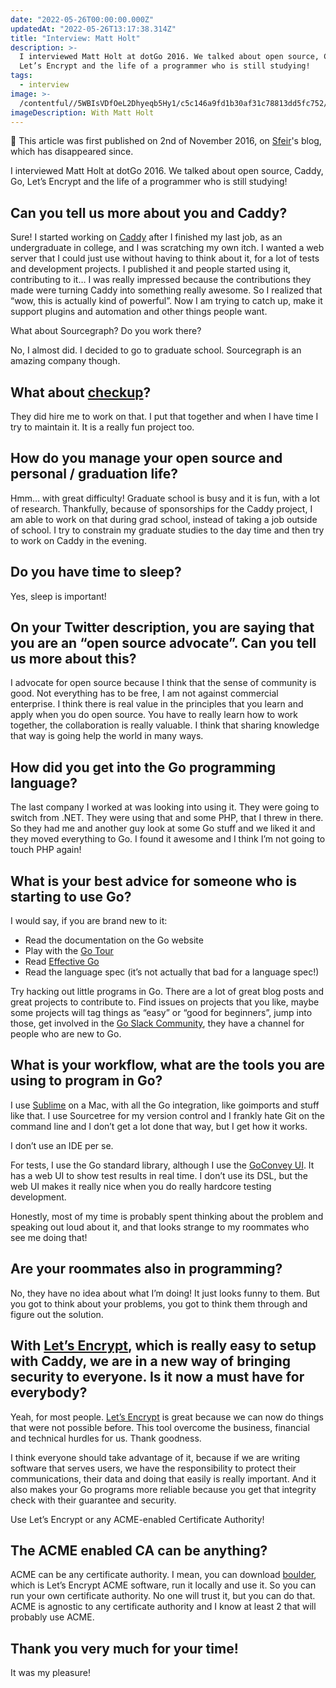 ```yaml
---
date: "2022-05-26T00:00:00.000Z"
updatedAt: "2022-05-26T13:17:38.314Z"
title: "Interview: Matt Holt"
description: >-
  I interviewed Matt Holt at dotGo 2016. We talked about open source, Caddy, Go,
  Let’s Encrypt and the life of a programmer who is still studying!
tags:
  - interview
image: >-
  /contentful//5WBIsVDfOeL2Dhyeqb5Hy1/c5c146a9fd1b30af31c78813dd5fc752/IMG_4770.JPG
imageDescription: With Matt Holt
---
```


📢 This article was first published on 2nd of November 2016, on [Sfeir](https://www.sfeir.com/en/)'s blog, which has disappeared since.

I interviewed Matt Holt at dotGo 2016. We talked about open source, Caddy, Go, Let’s Encrypt and the life of a programmer who is still studying!

## Can you tell us more about you and Caddy?

Sure! I started working on [Caddy](https://caddyserver.com/) after I finished my last job, as an undergraduate in college, and I was scratching my own itch. I wanted a web server that I could just use without having to think about it, for a lot of tests and development projects. I published it and people started using it, contributing to it… I was really impressed because the contributions they made were turning Caddy into something really awesome. So I realized that “wow, this is actually kind of powerful”. Now I am trying to catch up, make it support plugins and automation and other things people want.

What about Sourcegraph? Do you work there?

No, I almost did. I decided to go to graduate school. Sourcegraph is an amazing company though.

## What about [checkup](https://sourcegraph.github.io/checkup/)?

They did hire me to work on that. I put that together and when I have time I try to maintain it. It is a really fun project too.

## How do you manage your open source and personal / graduation life?

Hmm… with great difficulty! Graduate school is busy and it is fun, with a lot of research. Thankfully, because of sponsorships for the Caddy project, I am able to work on that during grad school, instead of taking a job outside of school. I try to constrain my graduate studies to the day time and then try to work on Caddy in the evening.

## Do you have time to sleep?

Yes, sleep is important!

## On your Twitter description, you are saying that you are an “open source advocate”. Can you tell us more about this?

I advocate for open source because I think that the sense of community is good. Not everything has to be free, I am not against commercial enterprise. I think there is real value in the principles that you learn and apply when you do open source. You have to really learn how to work together, the collaboration is really valuable. I think that sharing knowledge that way is going help the world in many ways.

## How did you get into the Go programming language?

The last company I worked at was looking into using it. They were going to switch from .NET. They were using that and some PHP, that I threw in there. So they had me and another guy look at some Go stuff and we liked it and they moved everything to Go. I found it awesome and I think I’m not going to touch PHP again!

## What is your best advice for someone who is starting to use Go?

I would say, if you are brand new to it:

- Read the documentation on the Go website
- Play with the [Go Tour](https://tour.golang.org/)
- Read [Effective Go](https://golang.org/doc/effective_go.html)
- Read the language spec (it’s not actually that bad for a language spec!)

Try hacking out little programs in Go. There are a lot of great blog posts and great projects to contribute to. Find issues on projects that you like, maybe some projects will tag things as “easy” or “good for beginners”, jump into those, get involved in the [Go Slack Community](https://blog.gopheracademy.com/gophers-slack-community/), they have a channel for people who are new to Go.

## What is your workflow, what are the tools you are using to program in Go?

I use [Sublime](https://www.sublimetext.com/) on a Mac, with all the Go integration, like goimports and stuff like that. I use Sourcetree for my version control and I frankly hate Git on the command line and I don’t get a lot done that way, but I get how it works.

I don’t use an IDE per se.

For tests, I use the Go standard library, although I use the [GoConvey UI](https://github.com/smartystreets/goconvey). It has a web UI to show test results in real time. I don’t use its DSL, but the web UI makes it really nice when you do really hardcore testing development.

Honestly, most of my time is probably spent thinking about the problem and speaking out loud about it, and that looks strange to my roommates who see me doing that!

## Are your roommates also in programming?

No, they have no idea about what I’m doing! It just looks funny to them. But you got to think about your problems, you got to think them through and figure out the solution.

## With [Let’s Encrypt](https://letsencrypt.org/), which is really easy to setup with Caddy, we are in a new way of bringing security to everyone. Is it now a must have for everybody?

Yeah, for most people. [Let’s Encrypt](https://letsencrypt.org/) is great because we can now do things that were not possible before. This tool overcome the business, financial and technical hurdles for us. Thank goodness.

I think everyone should take advantage of it, because if we are writing software that serves users, we have the responsibility to protect their communications, their data and doing that easily is really important. And it also makes your Go programs more reliable because you get that integrity check with their guarantee and security.

Use Let’s Encrypt or any ACME-enabled Certificate Authority!

## The ACME enabled CA can be anything?

ACME can be any certificate authority. I mean, you can download [boulder](https://github.com/letsencrypt/boulder), which is Let’s Encrypt ACME software, run it locally and use it. So you can run your own certificate authority. No one will trust it, but you can do that. ACME is agnostic to any certificate authority and I know at least 2 that will probably use ACME.

## Thank you very much for your time!

It was my pleasure!
